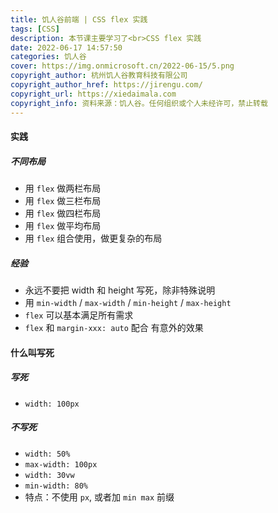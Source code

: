 ```yaml
---
title: 饥人谷前端 | CSS flex 实践
tags: [CSS]
description: 本节课主要学习了<br>CSS flex 实践
date: 2022-06-17 14:57:50
categories: 饥人谷
cover: https://img.onmicrosoft.cn/2022-06-15/5.png
copyright_author: 杭州饥人谷教育科技有限公司
copyright_author_href: https://jirengu.com/
copyright_url: https://xiedaimala.com
copyright_info: 资料来源：饥人谷。任何组织或个人未经许可，禁止转载
---
```


#### 实践

##### 不同布局

- 用 `flex` 做两栏布局
- 用 `flex` 做三栏布局
- 用 `flex` 做四栏布局
- 用 `flex` 做平均布局
- 用 `flex` 组合使用，做更复杂的布局

##### 经验

- 永远不要把 width 和 height 写死，除非特殊说明
- 用 `min-width` / `max-width` / `min-height` / `max-height`
- `flex` 可以基本满足所有需求
- `flex` 和 `margin-xxx: auto` 配合 有意外的效果

#### 什么叫写死

##### 写死

- `width: 100px`

##### 不写死

- `width: 50%`
- `max-width: 100px`
- `width: 30vw`
- `min-width: 80%`
- 特点：不使用 `px`, 或者加 `min max` 前缀
